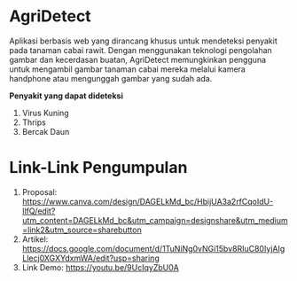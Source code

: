 # AgriDetect
Aplikasi berbasis web yang dirancang khusus untuk mendeteksi penyakit pada tanaman cabai rawit. Dengan menggunakan teknologi pengolahan gambar dan kecerdasan buatan, AgriDetect memungkinkan pengguna untuk mengambil gambar tanaman cabai mereka melalui kamera handphone atau mengunggah gambar yang sudah ada.

**Penyakit yang dapat dideteksi**
1. Virus Kuning
2. Thrips
3. Bercak Daun

# Link-Link Pengumpulan
1. Proposal: https://www.canva.com/design/DAGELkMd_bc/HbijUA3a2rfCqoIdU-llfQ/edit?utm_content=DAGELkMd_bc&utm_campaign=designshare&utm_medium=link2&utm_source=sharebutton
2. Artikel: https://docs.google.com/document/d/1TuNiNg0vNGi15bv8RIuC80IyjAIgLlecj0XGXYdxmWA/edit?usp=sharing
3. Link Demo: https://youtu.be/9UcIqyZbU0A
